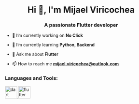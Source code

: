 <h1 align="center">Hi 👋, I'm Mijael Viricochea</h1>
<h3 align="center">A passionate Flutter developer</h3>

- 🔭 I’m currently working on **No Click**

- 🌱 I’m currently learning **Python, Backend**

- 💬 Ask me about **Flutter**

- 📫 How to reach me **mijael.viricochea@outlook.com**

<p align="left">
</p>

<h3 align="left">Languages and Tools:</h3>
<p align="left"> <a href="https://dart.dev" target="_blank" rel="noreferrer"> <img src="https://www.vectorlogo.zone/logos/dartlang/dartlang-icon.svg" alt="dart" width="40" height="40"/> </a> <a href="https://flutter.dev" target="_blank" rel="noreferrer"> <img src="https://www.vectorlogo.zone/logos/flutterio/flutterio-icon.svg" alt="flutter" width="40" height="40"/> </a> </p>
